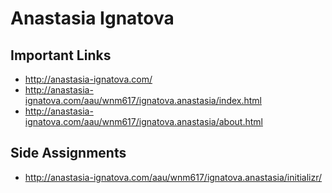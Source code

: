 # Anastasia Ignatova

## Important Links

- http://anastasia-ignatova.com/
- http://anastasia-ignatova.com/aau/wnm617/ignatova.anastasia/index.html
- http://anastasia-ignatova.com/aau/wnm617/ignatova.anastasia/about.html


## Side Assignments

- http://anastasia-ignatova.com/aau/wnm617/ignatova.anastasia/initializr/